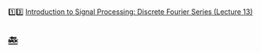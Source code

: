 :one::three: [Introduction to Signal Processing: Discrete Fourier Series (Lecture 13)](https://youtu.be/0mNWR1w_W-k)

## [:back: ](../#round_pushpin-signal-processing-an-introduction)
